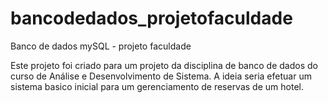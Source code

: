 # bancodedados_projetofaculdade
Banco de dados mySQL - projeto faculdade

Este projeto foi criado para um projeto da disciplina de banco de dados do curso de Análise e Desenvolvimento de Sistema. A ideia seria efetuar um sistema basico inicial para um gerenciamento de reservas de um hotel. 
